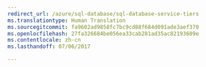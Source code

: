 ```yaml
---
redirect_url: /azure/sql-database/sql-database-service-tiers
ms.translationtype: Human Translation
ms.sourcegitcommit: fa9602ad9858fc7bc9cd88f684d091ade3aef370
ms.openlocfilehash: 27fa326684be056ea33cab281ad35ac82193609e
ms.contentlocale: zh-cn
ms.lasthandoff: 07/06/2017

--- 
```

